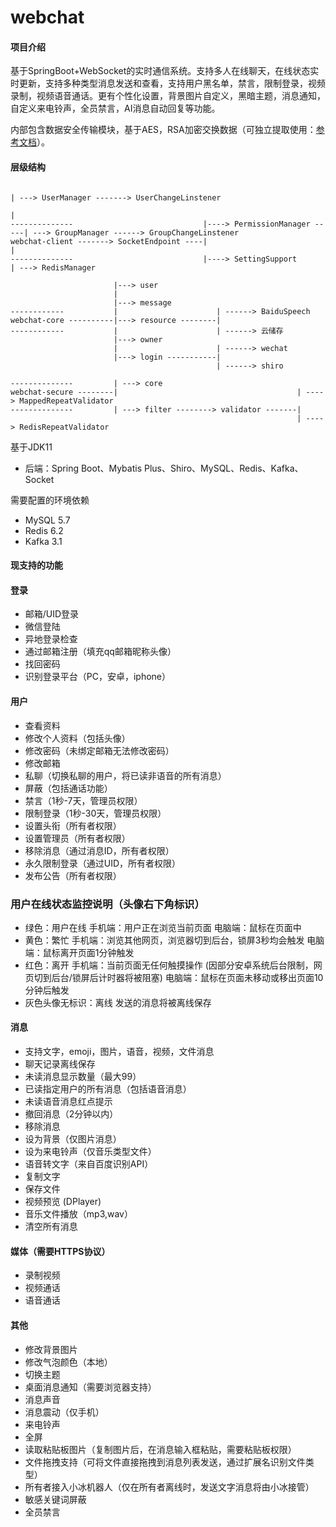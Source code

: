 # webchat

#### 项目介绍

基于SpringBoot+WebSocket的实时通信系统。支持多人在线聊天，在线状态实时更新，支持多种类型消息发送和查看，支持用户黑名单，禁言，限制登录，视频录制，视频语音通话。更有个性化设置，背景图片自定义，黑暗主题，消息通知，自定义来电铃声，全员禁言，AI消息自动回复等功能。

内部包含数据安全传输模块，基于AES，RSA加密交换数据（可独立提取使用：[参考文档](https://www.zybuluo.com/1330000110/note/2172127)）。

#### 层级结构
```
                                                                         | ---> UserManager -------> UserChangeLinstener
                                                                         |
--------------                             |----> PermissionManager -----| ---> GroupManager ------> GroupChangeLinstener
webchat-client -------> SocketEndpoint ----|                             |
--------------                             |----> SettingSupport         | ---> RedisManager

                       |---> user
                       |
                       |---> message
------------           |                      | ------> BaiduSpeech
webchat-core ----------|---> resource --------| 
------------           |                      | ------> 云储存
                       |---> owner
                       |                      | ------> wechat
                       |---> login -----------|
                                              | ------> shiro

--------------         | ---> core
webchat-secure --------|                                        | ----> MappedRepeatValidator
--------------         | ---> filter --------> validator -------|
                                                                | ----> RedisRepeatValidator
```

基于JDK11

* 后端：Spring Boot、Mybatis Plus、Shiro、MySQL、Redis、Kafka、Socket

需要配置的环境依赖

* MySQL 5.7
* Redis 6.2
* Kafka 3.1

#### 现支持的功能

#### 登录

* 邮箱/UID登录
* 微信登陆
* 异地登录检查
* 通过邮箱注册（填充qq邮箱昵称头像）
* 找回密码
* 识别登录平台（PC，安卓，iphone）

#### 用户

* 查看资料
* 修改个人资料（包括头像）
* 修改密码（未绑定邮箱无法修改密码）
* 修改邮箱
* 私聊（切换私聊的用户，将已读非语音的所有消息）
* 屏蔽（包括通话功能）
* 禁言（1秒-7天，管理员权限）
* 限制登录（1秒-30天，管理员权限）
* 设置头衔（所有者权限）
* 设置管理员（所有者权限）
* 移除消息（通过消息ID，所有者权限）
* 永久限制登录（通过UID，所有者权限）
* 发布公告（所有者权限）


### 用户在线状态监控说明（头像右下角标识）

* 绿色：用户在线 
    手机端：用户正在浏览当前页面
    电脑端：鼠标在页面中
* 黄色：繁忙
    手机端：浏览其他网页，浏览器切到后台，锁屏3秒均会触发
    电脑端：鼠标离开页面1分钟触发
* 红色：离开
    手机端：当前页面无任何触摸操作 (因部分安卓系统后台限制，网页切到后台/锁屏后计时器将被阻塞)
    电脑端：鼠标在页面未移动或移出页面10分钟后触发
* 灰色头像无标识：离线
    发送的消息将被离线保存

#### 消息

* 支持文字，emoji，图片，语音，视频，文件消息
* 聊天记录离线保存
* 未读消息显示数量（最大99）
* 已读指定用户的所有消息（包括语音消息）
* 未读语音消息红点提示
* 撤回消息（2分钟以内）
* 移除消息
* 设为背景（仅图片消息）
* 设为来电铃声（仅音乐类型文件）
* 语音转文字（来自百度识别API）
* 复制文字
* 保存文件
* 视频预览 (DPlayer)
* 音乐文件播放（mp3,wav）
* 清空所有消息

#### 媒体（需要HTTPS协议）

* 录制视频
* 视频通话
* 语音通话

#### 其他

* 修改背景图片
* 修改气泡颜色（本地）
* 切换主题
* 桌面消息通知（需要浏览器支持）
* 消息声音
* 消息震动（仅手机）
* 来电铃声
* 全屏
* 读取粘贴板图片（复制图片后，在消息输入框粘贴，需要粘贴板权限）
* 文件拖拽支持（可将文件直接拖拽到消息列表发送，通过扩展名识别文件类型）
* 所有者接入小冰机器人（仅在所有者离线时，发送文字消息将由小冰接管）
* 敏感关键词屏蔽
* 全员禁言
